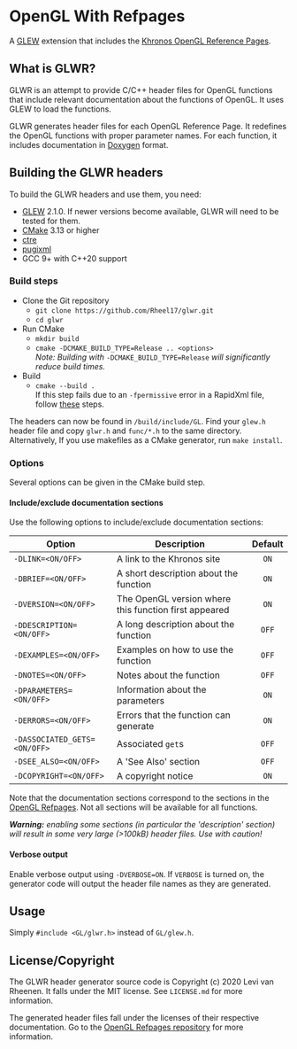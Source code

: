 # OpenGL With Refpages
A [GLEW](http://glew.sourceforge.net/) extension that includes the [Khronos OpenGL Reference Pages](https://www.khronos.org/registry/OpenGL-Refpages/gl4/).

## What is GLWR?
GLWR is an attempt to provide C/C++ header files for OpenGL functions that include relevant documentation about the functions of OpenGL. It uses GLEW to load the functions.

GLWR generates header files for each OpenGL Reference Page. It redefines the OpenGL functions with proper parameter names. For each function, it includes documentation in [Doxygen](https://www.doxygen.nl/index.html) format.

## Building the GLWR headers

To build the GLWR headers and use them, you need:

- [GLEW](http://glew.sourceforge.net/) 2.1.0. If newer versions become available, GLWR will need to be tested for them.
- [CMake](https://cmake.org/) 3.13 or higher 
- [ctre](https://github.com/hanickadot/compile-time-regular-expressions)
- [pugixml](https://github.com/zeux/pugixml)
- GCC 9+ with C++20 support

### Build steps
- Clone the Git repository
    - `git clone https://github.com/Rheel17/glwr.git`
    - `cd glwr`
- Run CMake
    - `mkdir build`
    - `cmake -DCMAKE_BUILD_TYPE=Release .. <options>`  
      *Note: Building with* `-DCMAKE_BUILD_TYPE=Release` *will significantly reduce build times.* 
- Build
    - `cmake --build .`  
      If this step fails due to an `-fpermissive` error in a RapidXml file, follow [these](https://stackoverflow.com/a/14114300/1546467) steps.

The headers can now be found in `/build/include/GL`. Find your `glew.h` header file and copy `glwr.h` and `func/*.h` to the same directory. Alternatively, If you use makefiles as a CMake generator, run `make install`.

### Options
Several options can be given in the CMake build step.

#### Include/exclude documentation sections
Use the following options to include/exclude documentation sections:

| Option                       | Description                                           | Default |
|------------------------------|-------------------------------------------------------|:-------:|
| `-DLINK=<ON/OFF>`            | A link to the Khronos site                            |   `ON`  |
| `-DBRIEF=<ON/OFF>`           | A short description about the function                |   `ON`  |
| `-DVERSION=<ON/OFF>`         | The OpenGL version where this function first appeared |   `ON`  |
| `-DDESCRIPTION=<ON/OFF>`     | A long description about the function                 |  `OFF`  |
| `-DEXAMPLES=<ON/OFF>`        | Examples on how to use the function                   |  `OFF`  |
| `-DNOTES=<ON/OFF>`           | Notes about the function                              |  `OFF`  |
| `-DPARAMETERS=<ON/OFF>`      | Information about the parameters                      |   `ON`  |
| `-DERRORS=<ON/OFF>`          | Errors that the function can generate                 |   `ON`  |
| `-DASSOCIATED_GETS=<ON/OFF>` | Associated `get`s                                     |  `OFF`  |
| `-DSEE_ALSO=<ON/OFF>`        | A 'See Also' section                                  |  `OFF`  |
| `-DCOPYRIGHT=<ON/OFF>`       | A copyright notice                                    |   `ON`  |

Note that the documentation sections correspond to the sections in the [OpenGL Refpages](https://www.khronos.org/registry/OpenGL-Refpages/gl4/). Not all sections will be available for all functions. 

***Warning:** enabling some sections (in particular the 'description' section) will result in some very large (>100kB) header files. Use with caution!*  

#### Verbose output
Enable verbose output using `-DVERBOSE=ON`. If `VERBOSE` is turned on, the generator code will output the header file names as they are generated.

## Usage
Simply `#include <GL/glwr.h>` instead of `GL/glew.h`.

## License/Copyright
The GLWR header generator source code is Copyright (c) 2020 Levi van Rheenen. It falls under the MIT license. See `LICENSE.md` for more information.

The generated header files fall under the licenses of their respective documentation. Go to the [OpenGL Refpages repository](https://github.com/KhronosGroup/OpenGL-Refpages#licenses) for more information.
